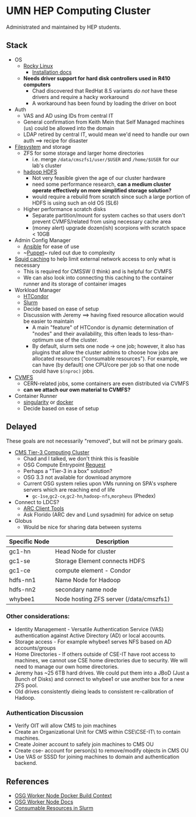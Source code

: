 # UMN HEP Computing Cluster

Administrated and maintained by HEP students.

## Stack

- OS
  - [Rocky Linux](https://rockylinux.org/)
    - [Installation docs](https://docs.rockylinux.org/guides/installation/)
  - **Needs driver support for hard disk controllers used in R410 computers**
    - Chad discovered that RedHat 8.5 variants _do not_ have these drivers and require a hacky workaround
    - A workaround has been found by loading the driver on boot
- Auth
  - VAS and AD using IDs from central IT
  - General confirmation from Keith Mein that Self Managed machines (us) could be allowed into the domain
  - LDAP retired by central IT, would mean we'd need to handle our own auth ==> recipe for disaster
- [Filesystem](filesystem) and storage
  - ZFS for some storage and larger home directories
    - i.e. merge `/data/cmszfs1/user/$USER` and `/home/$USER` for our lab's cluster
  - [hadoop HDFS](https://hadoop.apache.org/docs/r1.2.1/hdfs_design.html)
    - Not very feasible given the age of our cluster hardware
    - need some performance research, **can a medium cluster operate effectively on more simplified storage solution?**
    - would require a rebuild from scratch since such a large portion of HDFS is using such an old OS (SL6)
  - Higher performance scratch disks
    - Separate partition/mount for system caches so that users don't prevent CVMFS/related from using necessary cache area
    - (money alert) upgrade dozen(ish) scorpions with scratch space < 10GB
- Admin Config Manager
  - [Ansible](https://docs.ansible.com/) for ease of use
  - ~[Puppet](https://puppet.com/docs/)~ ruled out due to complexity
- [Squid caching](http://www.squid-cache.org/) to help limit external network access to only what is necessary
  - This is required for CMSSW (I think) and is helpful for CVMFS
  - We can also look into connecting this caching to the container runner and its storage of container images
- Workload Manager
  - [HTCondor](https://htcondor.org/)
  - [Slurm](https://slurm.schedmd.com/)
  - Decide based on ease of setup
  - Discussion with Jeremy ==> having fixed resource allocation would be easier to maintain
    - A main "feature" of HTCondor is dynamic determination of "nodes" and their availability,
      this often leads to less-than-optimum use of the cluster.
    - By default, slurm sets one node -> one job; however, it also has plugins that allow the
      cluster admins to choose how jobs are allocated resources ("consumable resources").
      For example, we can have (by default) one CPU/core per job so that one node could have `$(nproc)` jobs.
- [CVMFS](https://cernvm.cern.ch/fs/)
  - CERN-related jobs, some containers are even distributed via CVMFS
  - **can we attach our own material to CVMFS?**
- Container Runner 
  - [singularity](https://sylabs.io/guides/3.7/user-guide/) or [docker](https://docs.docker.com/engine/install/)
  - Decide based on ease of setup

## Delayed
These goals are not necessarily "removed", but will not be primary goals.
- [CMS Tier-3 Computing Cluster](https://twiki.cern.ch/twiki/bin/view/CMSPublic/USCMSTier3Doc)
  - Chad and I talked, we don't think this is feasible
  - OSG Compute Entrypoint [Request](https://opensciencegrid.org/docs/compute-element/hosted-ce/)
  - Perhaps a "Tier-3 in a box" solution?
  - OSG 3.3 not available for download anymore
  - Current OSG system relies upon VMs running on SPA's vsphere servers which are reaching end of life
    - `gc-1se`,`gc2-ce`,`gc2-hn`,`hadoop-nfs`,`morpheus` (Phedex)
- Connect to LDCS?
  - [ARC Client Tools](https://www.nordugrid.org/arc/arc6/users/client_install.html)
  - Ask Florido (ARC dev and Lund sysadmin) for advice on setup
- Globus
  - Would be nice for sharing data between systems

Specific Node | Description
---|---
gc1-hn | Head Node for cluster
gc1-se | Storage Element connects HDFS
gc1-ce | compute element - Condor
hdfs-nn1 | Name Node for Hadoop
hdfs-nn2 | secondary name node
whybee1 | Node hosting ZFS server (/data/cmszfs1)

### Other considerations:
- Identity Management - Versatile Authentication Service (VAS) authentication against Active Directory (AD) or local accounts.
- Storage access - For example whybee1 serves NFS based on AD accounts/groups
- Home Directories - If others outside of CSE-IT have root access to machines, we cannot use CSE home directories due to security. We will need to manage our own home directories.
- Jeremy has ~25 6TB hard drives. We could put them into a JBoD (Just a Bunch of Disks) and connect to whybee1 or use another box for a new ZFS pool.
- Old drives consistently dieing leads to consistent re-calibration of Hadoop.

### Authentication Discussion
- Verify OIT will allow CMS to join machines
- Create an Organizational Unit for CMS within CSE\CSE-IT\ to contain machines.
- Create Joiner account to safely join machines to CMS OU
- Create cse- account for person(s) to remove/modify objects in CMS OU
- Use VAS or SSSD for joining machines to domain and authentication backend.

## References

- [OSG Worker Node Docker Build Context](https://github.com/opensciencegrid/docker-osg-wn)
- [OSG Worker Node Docs](https://opensciencegrid.org/docs/worker-node/using-wn/)
- [Consumable Resources in Slurm](https://slurm.schedmd.com/cons_res.html)
